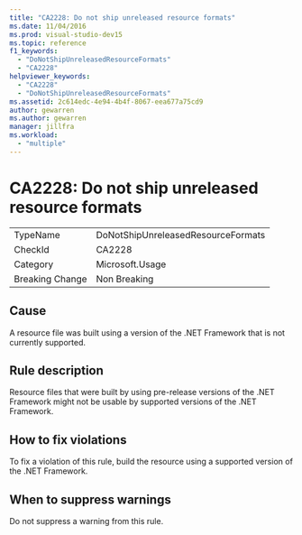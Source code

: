 ```yaml
---
title: "CA2228: Do not ship unreleased resource formats"
ms.date: 11/04/2016
ms.prod: visual-studio-dev15
ms.topic: reference
f1_keywords:
  - "DoNotShipUnreleasedResourceFormats"
  - "CA2228"
helpviewer_keywords:
  - "CA2228"
  - "DoNotShipUnreleasedResourceFormats"
ms.assetid: 2c614edc-4e94-4b4f-8067-eea677a75cd9
author: gewarren
ms.author: gewarren
manager: jillfra
ms.workload:
  - "multiple"
---
```

# CA2228: Do not ship unreleased resource formats

|||
|-|-|
|TypeName|DoNotShipUnreleasedResourceFormats|
|CheckId|CA2228|
|Category|Microsoft.Usage|
|Breaking Change|Non Breaking|

## Cause
 A resource file was built using a version of the .NET Framework that is not currently supported.

## Rule description
 Resource files that were built by using pre-release versions of the .NET Framework might not be usable by supported versions of the .NET Framework.

## How to fix violations
 To fix a violation of this rule, build the resource using a supported version of the .NET Framework.

## When to suppress warnings
 Do not suppress a warning from this rule.
